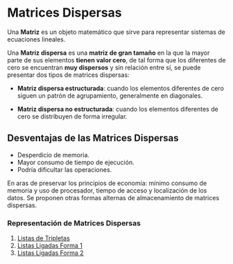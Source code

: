 # Matrices Dispersas

Una **Matriz** es un objeto matemático que sirve para representar sistemas de ecuaciones lineales.

Una **Matriz dispersa** es una **matriz de gran tamaño** en la que la mayor parte de sus elementos **tienen valor cero**, de tal forma que los diferentes de cero se encuentran **muy dispersos** y sin relación entre sí, se puede presentar dos tipos de matrices dispersas:

- **Matriz dispersa estructurada**: cuando los elementos diferentes de cero siguen un patrón de agrupamiento, generalmente en diagonales.

- **Matriz dispersa no estructurada**: cuando los elementos diferentes de cero se distribuyen de forma irregular.

## Desventajas de las Matrices Dispersas

-   Desperdicio de memoria.
-	Mayor consumo de tiempo de ejecución. 
-	Podría dificultar las operaciones.

En aras de preservar los principios de economía: mínimo consumo de memoria y uso de procesador, tiempo de acceso y localización de los datos. Se proponen otras formas alternas de almacenamiento de matrices dispersas.

### Representación de Matrices Dispersas

1. [Listas de Tripletas](https://github.com/JohnFlorez25/estructuras-datos/tree/main/2.%20Matrices%20Dispersas/1.%20Lista%20de%20Tripletas)
2. [Listas Ligadas Forma 1]()
3. [Listas Ligadas Forma 2]()
